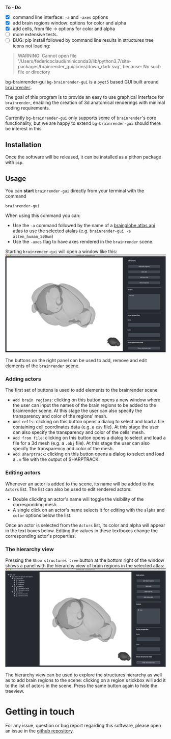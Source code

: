 **To - Do**
- [x] command line interface: `-a` and `-axes` options
- [x] add brain regions window: options for color and alpha 
- [x] add cells, from file -> options for color and alpha
- [ ] more extensive tests.
- [ ] BUG: pip install followed by command line results in structures tree icons not loading:
> WARNING: Cannot open file '/Users/federicoclaudi/miniconda3/lib/python3.7/site-packages/brainrender_gui/icons/down_dark.svg', because: No such file or directory

 bg-brainrender-gui
`bg-brainrender-gui` is a `pyqt5` based GUI built around [`brainrender`](https://github.com/BrancoLab/BrainRender).

The goal of this program is to provide an easy to use graphical interface for `brainrender`, enabling the creation of 3d anatomical renderings with minimal coding requirements. 

Currently `bg-brainrender-gui` only supports some of `brainrender`'s core functionality, but we are happy to extend `bg-brainrender-gui` should there be interest in this. 

## Installation
Once the software will be released, it can be installed as a pithon package with `pip`.


## Usage
You can **start** `brainrender-gui` directly from your terminal with the command 
```
brainrender-gui
```

When using this command you can:
* Use the `-a` command followed by the name of a [brainglobe atlas api](https://github.com/brainglobe/bg-atlasapi) atlas to use the selected atalas (e.g. `brainrender-gui -a allen_human_500um`)
* Use the `-axes` flag to have axes rendered in the `brainrender` scene.


Starting `brainrender-gui` will open a window like this: 
![](screenshots/app.png)

The buttons on the right panel can be used to add, remove and edit elements of the `brainrender` scene.

### Adding actors
The first set of buttons is used to add elements to the brainrender scene
* `Add brain regions`: clicking on this button opens a new window where the user can input the names of the brain regions to be added to the brainrender scene. At this stage the user can also specify the transparency and color of the regions' mesh.
* `Add cells`: clicking on this button opens a dialog to select and load a file containing cell coordinates data (e.g. a `csv` file). At this stage the user can also specify the transparency and color of the cells' mesh.
* `Add from file`: clicking on this button opens a dialog to select and load a file for a 3d mesh (e.g. a `.obj` file). At this stage the user can also specify the transparency and color of the mesh.
* `Add sharptrack`: clicking on this button opens a dialog to select and load a `.m` file with the output of SHARPTRACK.

### Editing actors
Whenever an actor is added to the scene, its name will be added to the `Actors` list. The list can also be used to edit rendered actors:
* Double clickling an actor's name will toggle the visibility of the corresponding mesh. 
* A single click on an actor's name selects it for editing with the `alpha` and `color` options below the list. 

Once an actor is selected from the `Actors` list, its color and alpha will appear in the text boxes below. Editing the values in these textboxes change the corresponding actor's properties. 

### The hierarchy view
Pressing the `Show structures tree` button at the bottom right of the window shows a panel with the hierarchy view of brain regions in the selected atlas:
![](screenshots/app2.png)

The hierarchy view can be used to explore the structures hierarchy as well as to add brain regions to the scene: clicking on a region's tickbox will add it to the list of actors in the scene. 
Press the same button again to hide the treeview.

# Getting in touch
For any issue, question or bug report regarding this software, please open an issue in the [github repository](https://github.com/brainglobe/bg-brainrender-gui).